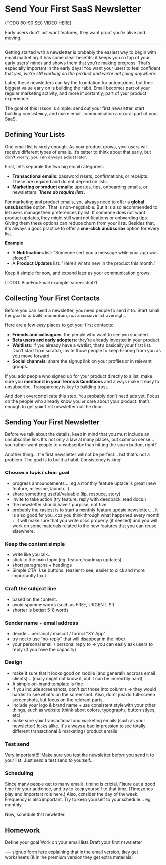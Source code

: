 
# Send Your First SaaS Newsletter

(TODO 60-90 SEC VIDEO HERE)

Early users don’t just want features, they want proof you’re alive and moving.  

---

Getting started with a newsletter is probably the easiest way to begin with email marketing. It has some clear benefits: it keeps you on top of your early users’ minds and shows them that you’re making progress. That’s especially important in the early days! You want your users to feel confident that *yes, we’re still working on the product and we’re not going anywhere*.  

Later, these newsletters can lay the foundation for automations, but their biggest value early on is building the habit. Email becomes part of your regular marketing activity, and more importantly, part of your product experience.  

The goal of this lesson is simple: send out your first newsletter, start building consistency, and make email communication a natural part of your SaaS.  


## Defining Your Lists

One email list is rarely enough. As your product grows, your users will receive different types of emails. It’s better to think about that early, but don’t worry, you can always adjust later.

First, let’s separate the two big email categories:
- **Transactional emails**: password resets, confirmations, or receipts. These are required and do not depend on lists.
- **Marketing or product emails**: updates, tips, onboarding emails, or newsletters. ***These do require lists.***

For marketing and product emails, you always need to offer a **global unsubscribe** option. That is non-negotiable. But it is also recommended to let users manage their preferences by list. If someone does not want product updates, they might still want notifications or onboarding tips. Giving them these options can reduce churn from your lists. Besides that, it's always a good practice to offer a **one-click unubscribe** option for every list.

**Example**  
- A **Notifications** list: "Someone sent you a message while your app was closed."
- A **Product Updates** list: "Here’s what’s new in the product this month."

Keep it simple for now, and expand later as your communication grows.

(TODO: BlueFox Email example: screenshot?)

## Collecting Your First Contacts

Before you can send a newsletter, you need people to send it to. Start small: the goal is to build momentum, not a massive list overnight.  

Here are a few easy places to get your first contacts:  

- **Friends and colleagues**: the people who want to see you succeed.  
- **Beta users and early adopters**: they’re already invested in your product.  
- **Waitlists**: if you already have a waitlist, that’s basically your first list. Don’t start from scratch, invite those people to keep hearing from you as you move forward.  
- **Social channels**: share the signup link on your profiles or in relevant groups.  

If you add people who signed up for your product directly to a list, make sure you **mention it in your Terms & Conditions** and always make it easy to unsubscribe. Transparency is key to building trust.  

And don’t overcomplicate this step. You probably don’t need ads yet. Focus on the people who already know you or care about your product: that’s enough to get your first newsletter out the door.  


## Sending Your First Newsletter

Before we talk about the details, keep in mind that you must include an unsubscribe link. It's not only a law at many places, but common sense... you rather want people to unsubscribe than hitting the spam button, right?

Another thing... the first newsletter will not be perfect... but that's not a problem. The goal is to build a habit. Consistency is king!

### Choose a topic/ clear goal
 - progress announcements.... eg a monthly feature uptade is great (new feature, milesone, launch...)
 - share something useful/valuable (tip, resouce, story)
 - Invite to take action (try feature, reply with deedback, read docs.)
 - the newsletter should have 1 purpose, not five
 - probably the easiest is to start a monthly feature update newsletter.... it is also good for you, coz you think through what happened every month + it will make sure that you write docs properly (if needed) and you will work on some materials related to the new features that you can reuse elsewhere.

### Keep the content simple
 - write like you talk...
 - stick to the main topic (eg. feature/roadmap updates)
 - short paragraphs + headings
 - Simple CTA. Use buttons. (easier to see, easier to click and more importantly tap.)

### Craft the subject line
 - based on the content.
 - avoid spammy words (such as FREE, URGENT, !!!)
 - shorter is better: 5-8 words

### Sender name + email address
 - decide... personal / mascot / formal "XY App"
 - try not to use "no-reply" that will disappear in the inbox
 - your personal email / personal reply to -> you can easily ask users to reply (if you have the capacity)

### Design
 - make it sure that it looks good on mobile (and generally accross email clients)... (many might not know it, but it can be incredibly hard)
 - A simple on-brand template is fine.
 - If you include screenshots, don't put those into columns -> they would harder to see what's on the screenshot. Also, don't just do full-screen screenshots, but focus on the relevant parts.
 - include your logo & brand name + use consistent style with your other things, such as website (think about colors, typography, button stlyes, etc)
 - make sure your transactional and marketing emails (such as your newsletter) looks alike. It's always a bad impression to see totally different transactional & marketing / product emails

### Test send 
Very important!!!! Make sure you test the newsletter before you send it to your list. Just send a test send to yourself...

### Scheduling

Since many people get to many emails, timing is cricial.
Figure out a good time for your audience, and try to keep yourself to that time. (Timezones play and important role here.) Also, consider the day of the week.
Frequency is also important. Try to keep yourself to your schedule... eg monthly.

Now, schedule that newletter.

## Homework

Define your goal
Work on your email lists
Draft your first newsletter


--- signup form here explaining that in the email version, they get worksheets (& in the premium version they get extra materials)

